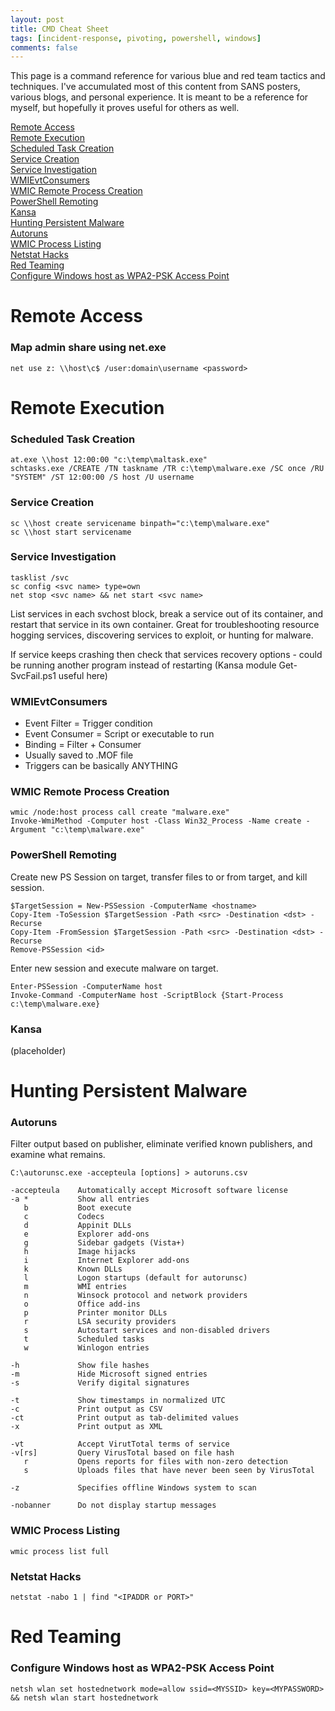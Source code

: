 ```yaml
---
layout: post
title: CMD Cheat Sheet
tags: [incident-response, pivoting, powershell, windows]
comments: false
---
```

This page is a command reference for various blue and red team tactics and techniques. I've accumulated most of this content from SANS posters, various blogs, and personal experience. It is meant to be a reference for myself, but hopefully it proves useful for others as well.

[Remote Access](#remote-access)  
[Remote Execution](#remote-execution)  
[Scheduled Task Creation](#scheduled-task-creation)  
[Service Creation](#service-creation)  
[Service Investigation](#service-investigation)  
[WMIEvtConsumers](#wmievtconsumers)  
[WMIC Remote Process Creation](#wmic-remote-process-creation)  
[PowerShell Remoting](#powershell-remoting)  
[Kansa](#kansa)  
[Hunting Persistent Malware](#hunting-persistent-malware)  
[Autoruns](#autoruns)  
[WMIC Process Listing](#wmic-process-listing)  
[Netstat Hacks](#netstat-hacks)  
[Red Teaming](#red-teaming)  
[Configure Windows host as WPA2-PSK Access Point](#configure-windows-host-as-wpa2-psk-access-point)  

# Remote Access
### Map admin share using net.exe
```
net use z: \\host\c$ /user:domain\username <password>
```

# Remote Execution

### Scheduled Task Creation
```
at.exe \\host 12:00:00 "c:\temp\maltask.exe"
schtasks.exe /CREATE /TN taskname /TR c:\temp\malware.exe /SC once /RU "SYSTEM" /ST 12:00:00 /S host /U username
```

### Service Creation
```
sc \\host create servicename binpath="c:\temp\malware.exe"
sc \\host start servicename
```

### Service Investigation
```
tasklist /svc
sc config <svc name> type=own
net stop <svc name> && net start <svc name>
```
List services in each svchost block, break a service out of its container, and restart that service in its own container. Great for troubleshooting resource hogging services, discovering services to exploit, or hunting for malware.

If service keeps crashing then check that services recovery options - could be running another program instead of restarting (Kansa module Get-SvcFail.ps1 useful here)

### WMIEvtConsumers
- Event Filter = Trigger condition
- Event Consumer = Script or executable to run
- Binding = Filter + Consumer
- Usually saved to .MOF file
- Triggers can be basically ANYTHING

### WMIC Remote Process Creation
```
wmic /node:host process call create "malware.exe"
Invoke-WmiMethod -Computer host -Class Win32_Process -Name create -Argument "c:\temp\malware.exe"
```

### PowerShell Remoting
Create new PS Session on target, transfer files to or from target, and kill session.
```
$TargetSession = New-PSSession -ComputerName <hostname>
Copy-Item -ToSession $TargetSession -Path <src> -Destination <dst> -Recurse
Copy-Item -FromSession $TargetSession -Path <src> -Destination <dst> -Recurse
Remove-PSSession <id>
```
Enter new session and execute malware on target.
```
Enter-PSSession -ComputerName host
Invoke-Command -ComputerName host -ScriptBlock {Start-Process c:\temp\malware.exe}
```

### Kansa
(placeholder)

# Hunting Persistent Malware

### Autoruns
Filter output based on publisher, eliminate verified known publishers, and examine what remains.
```
C:\autorunsc.exe -accepteula [options] > autoruns.csv

-accepteula    Automatically accept Microsoft software license
-a *           Show all entries
   b           Boot execute
   c           Codecs
   d           Appinit DLLs
   e           Explorer add-ons
   g           Sidebar gadgets (Vista+)
   h           Image hijacks
   i           Internet Explorer add-ons
   k           Known DLLs
   l           Logon startups (default for autorunsc)
   m           WMI entries
   n           Winsock protocol and network providers
   o           Office add-ins
   p           Printer monitor DLLs
   r           LSA security providers
   s           Autostart services and non-disabled drivers
   t           Scheduled tasks
   w           Winlogon entries

-h             Show file hashes
-m             Hide Microsoft signed entries
-s             Verify digital signatures

-t             Show timestamps in normalized UTC
-c             Print output as CSV
-ct            Print output as tab-delimited values
-x             Print output as XML

-vt            Accept VirutTotal terms of service
-v[rs]         Query VirusTotal based on file hash
   r           Opens reports for files with non-zero detection
   s           Uploads files that have never been seen by VirusTotal

-z             Specifies offline Windows system to scan

-nobanner      Do not display startup messages
```

### WMIC Process Listing
```
wmic process list full
```

### Netstat Hacks
```
netstat -nabo 1 | find "<IPADDR or PORT>"
```

# Red Teaming

### Configure Windows host as WPA2-PSK Access Point
```
netsh wlan set hostednetwork mode=allow ssid=<MYSSID> key=<MYPASSWORD> && netsh wlan start hostednetwork
```

